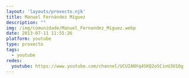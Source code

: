 ```yaml
---
layout: 'layouts/proxecto.njk'
title: Manuel Fernández Míguez
description: ""
img: /img/comunidade/Manuel_Fernandez_Miguez.webp
date: 2013-07-11 11:55:26
platform: youtube
type: proxecto
tags:
  - youtube
redes:
  youtube: https://www.youtube.com/channel/UCUIANYq4SKQ2oSCinU3U1Og
---
```

